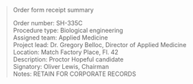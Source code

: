 > Order form receipt summary  
>  
> Order number:   SH-335C  
> Procedure type: Biological engineering  
> Assigned team:  Applied Medicine  
> Project lead:   Dr. Gregory Belloc, Director of Applied Medicine  
> Location:       Match Factory Place, Fl. 42  
> Description:    Proctor Hopeful candidate  
> Signatory:      Oliver Lewis, Chairman  
> Notes:          RETAIN FOR CORPORATE RECORDS  